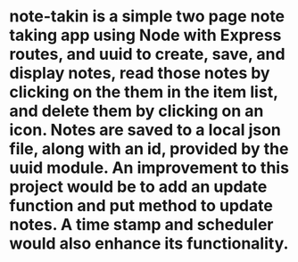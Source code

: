 # note-takin is a simple two page note taking app using Node with Express routes, and uuid to create, save, and display notes, read those notes by clicking on the them in the item list, and delete them by clicking on an icon. Notes are saved to a local json file, along with an id, provided by the uuid module. An improvement to this project would be to add an update function and put method to update notes. A time stamp and scheduler would also enhance its functionality. 
